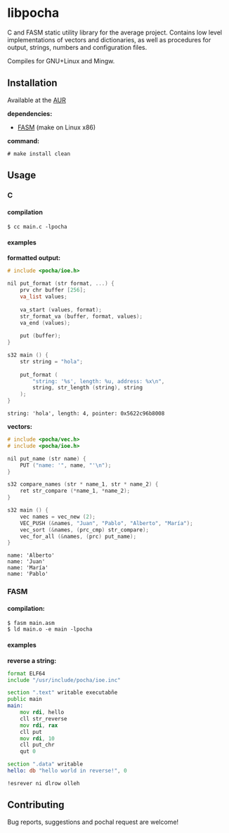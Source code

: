 # libpocha

C and FASM static utility library for the average project. Contains
low level implementations of vectors and dictionaries, as well as
procedures for output, strings, numbers and configuration files.

Compiles for GNU+Linux and Mingw.

## Installation

Available at the [AUR](https://aur.archlinux.org/packages/libpocha)

**dependencies:**

- [FASM](https://flatassembler.net) (make on Linux x86)

**command:**

	# make install clean

## Usage

### C

#### compilation

	$ cc main.c -lpocha

#### examples

**formatted output:**

```c
# include <pocha/ioe.h>

nil put_format (str format, ...) {
	prv chr buffer [256];
	va_list values;
	
	va_start (values, format);
	str_format_va (buffer, format, values);
	va_end (values);
	
	put (buffer);
}

s32 main () {
	str string = "hola";
	
	put_format (
		"string: '%s', length: %u, address: %x\n",
		string, str_length (string), string
	);
}

```

	string: 'hola', length: 4, pointer: 0x5622c96b8008

**vectors:**

```c
# include <pocha/vec.h>
# include <pocha/ioe.h>

nil put_name (str name) {
	PUT ("name: '", name, "'\n");
}

s32 compare_names (str * name_1, str * name_2) {
	ret str_compare (*name_1, *name_2);
}

s32 main () {
	vec names = vec_new (2);
	VEC_PUSH (&names, "Juan", "Pablo", "Alberto", "María");
	vec_sort (&names, (prc_cmp) str_compare);
	vec_for_all (&names, (prc) put_name);
}

```

	name: 'Alberto'
	name: 'Juan'
	name: 'María'
	name: 'Pablo'

### FASM

#### compilation:

	$ fasm main.asm
	$ ld main.o -e main -lpocha

#### examples

**reverse a string:**

```asm
format ELF64
include "/usr/include/pocha/ioe.inc"

section ".text" writable executabñe
public main
main:
	mov rdi, hello
	cll str_reverse
	mov rdi, rax
	cll put
	mov rdi, 10
	cll put_chr
	qut 0

section ".data" writable
hello: db "hello world in reverse!", 0
```

	!esrever ni dlrow olleh

## Contributing

Bug reports, suggestions and pochal request are welcome!

